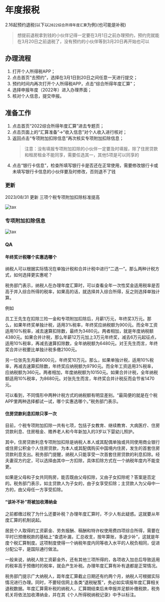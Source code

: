 # 年度报税

2.16起预约退税(以下以`2022综合所得年度汇算`为例)(也可能是补税)

> 想提前退税拿到钱的小伙伴记得一定要在3月1日之前办理预约，预约完就能在3月20日之前退税了，没有预约的小伙伴等到3月20日再开始也可以
>
## 办理流程

1. 打开个人所得税APP；
2. 点击首页“去预约”，选择在3月1日到20日之间任意一天进行提交；
3. 预约时间内再次打开个人所得税APP，点击“综合所得年度汇算”；
4. 选择申报年度（2022年）进入办理界面；
5. 核对个人信息，提交申报。

## 准备工作

1. 点击首页“2022综合所得年度汇算”进去专题页；
2. 点击页面上的“汇算准备”→“收入信息”对个人收入进行核对；
3. 返回点击“专项附加扣除信息”再次核实专项附加扣除信息；
    > 注意：没有填报专项附加扣除的小伙伴一定要及时填报，除了住房贷款和租房租金不能同享，需要任选其一，其他5项是可以同享的
4. 点击“银行卡信息”，检查所填写银行卡是否还在正常使用，需要修改银行卡或未填写银行卡信息的小伙伴要及时修改，否则退不了钱

### 更新

2023/08/31 更新 三项个税专项附加扣除标准提高

![tax](/img/career/tax2.png)

### 专项附加扣除信息

![tax](/img/career/tax.jpg)

### QA

#### 年终奖计税哪个实惠选哪个

纳税人可以根据实际情况在单独计税和合并计税中进行“二选一”。那么两种计税方式，如何选择更实惠呢？

税务部门表示，纳税人在办理年度汇算时，可以查看全年一次性奖金适用税率是否高于并入综合所得的税率，如果高的话，就选择并入综合所得，反之则选择单独计算。

例如

员工王先生在扣除三险一金和专项附加扣除后，月薪1万元，年终奖3万元。那么，如果年终奖单独计税，适用3%税率，年终奖应纳税额为900元。而全年工资适用10%税率，减去速算扣除数，最终为3480元。两者相加，就是年度纳税额4380元。如果合并计税，那么年薪12万元加上3万元年终奖，减去6万元起征点，适用10%税率，再减去速算扣除数，全年纳税额为6480元。对王先生而言，年终奖合并计税要比单独计税多缴2100元。

另一位张先生月薪6000元，年终奖10万元。那么，如果单独计税，适用10%税率，再减去速算扣除数，年终奖应纳税额为9790元。而全年工资适用3%税率，应纳税额为360元。两者相加，年度纳税额为10150元。如果合并计税，全年纳税额适用10%税率，为8680元。对张先生而言，年终奖合并计税反而会节省1470元。

可以看到，不同情形中两种计税方式的纳税额有明显差别。“最简便的就是在个税APP里两种选择都试一试，哪个实惠选哪个。”税务部门表示。

#### 住房贷款利息扣除只享一次

目前，个税专项附加扣除一共有七项，包括子女教育、继续教育、大病医疗、住房贷款利息、住房租金、赡养老人和今年新加入的3岁以下婴幼儿照护。

其中，住房贷款利息专项附加扣除是纳税人本人或其配偶单独或共同使用商业银行或住房公积金个人住房贷款，为本人或其配偶购买中国境内住房，发生的首套住房贷款利息支出。税务部门提醒，纳税人只能享受一次首套住房贷款的利息扣除。经夫妻双方约定，可以选择由其中一方扣除，具体扣除方式在一个纳税年度内不能变更。

如果是父母和子女共同购房，能否既由父母扣除，又由子女扣除呢？答案是否定的。税务部门表示，如主贷款人为子女的，由子女享受扣除；主贷款人为父母中一方的，由父母任一方享受扣除。

#### “该补不补”将被加收滞纳金

之前都缴过税了为什么还要补税？办理年度汇算时，不少人有此疑惑。这就要从年度汇算的机制说起。

居民个人取得的工资薪金、劳务报酬、稿酬和特许权使用费四项综合所得，需要在平时已预缴税款的基础上“查遗补漏，汇总收支，按年算账，多退少补”，这就是年度个税汇算制度。这项制度使得一个纳税年度内同等收入水平的人税负相同，促进分配公平，是国际通行做法。

一般来说，纳税人除工资薪金外，还有其他三项所得的，各项收入加总后导致适用的税率高于预缴时的税率，就会产生补税。办理年度汇算有补有退都是正常情况。

税务部门提示广大纳税人，距年度汇算截止日期还有约两个月，纳税人可根据实际情况进行办理。同时，不要轻信网上各类“退税秘笈”，务必如实填报年度汇算相关退税数据。年度汇算需补税的纳税人，汇算期结束后未申报并足额补缴税款，税务机关将依法加收滞纳金，并在其《个人所得税纳税记录》中予以标注。
